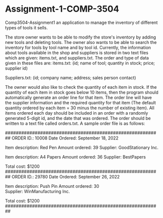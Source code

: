 # Assignment-1-COMP-3504

Comp3504-Assignment1
an application to manage the inventory of different types of tools it sells.

The store owner wants to be able to modify the store's inventory by adding new tools and deleting tools. The owner also wants to be able to search the inventory for tools by tool name and by tool id. Currently, the information about tools available in the shop and suppliers is stored in two text files which are given: items.txt, and suppliers.txt. The order and type of data given in these files are: items.txt:
(id; name of tool; quantity in stock; price; supplier id)

Suppliers.txt:
(id; company name; address; sales person contact)

The owner would also like to check the quantity of each item in stock. If the quantity of each item in stock goes below 10 items, then the program should automatically generate an order line for that item. The order line will have the supplier information and the required quantity for that item (The default quantity ordered by each item = 30 minus the number of existing item). All items ordered each day should be included in an order with a randomly generated 5-digit id, and the date that was ordered. The order should be written to a text file called orders.txt. A sample order file is as follows:

##########################################################
ORDER ID.:			10008
Date Ordered:			September 18, 2022

Item description:		Red Pen
Amount ordered:		39
Supplier:			GoodStationary Inc.

Item description:		A4 Papers
Amount ordered:		36
Supplier:			BestPapers

Total cost:			$1200
##########################################################
ORDER ID.:			29780
Date Ordered:			September 26, 2022

Item description:		Push Pin
Amount ordered:		30		
Supplier:			WinManufacturing Inc.

Total cost:			$1200
##########################################################
